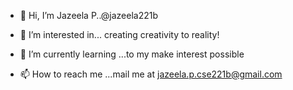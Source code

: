 - 👋 Hi, I’m Jazeela P..@jazeela221b
- 👀 I’m interested in... creating creativity to reality!
- 🌱 I’m currently learning ...to my make interest possible

- 📫 How to reach me ...mail me at jazeela.p.cse221b@gmail.com

<!---
jazeela221b/jazeela221b is a ✨ special ✨ repository because its `README.md` (this file) appears on your GitHub profile.
You can click the Preview link to take a look at your changes.
--->

